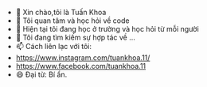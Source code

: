 - 👋 Xin chào,tôi là Tuấn Khoa
- 👀 Tôi quan tâm và học hỏi về code 
- 🌱 Hiện tại tôi đang học ở trường và học hỏi từ mỗi người
- 💞️ Tôi đang tìm kiếm sự hợp tác về ...
- 📫 Cách liên lạc với tôi:
- https://www.instagram.com/tuankhoa.11/
- https://www.facebook.com/tuankhoa.11
- 😄 Đại từ: Bí ẩn.
